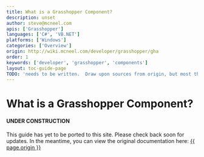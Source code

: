 ```yaml
---
title: What is a Grasshopper Component?
description: unset
author: steve@mcneel.com
apis: ['Grasshopper']
languages: ['C#', 'VB.NET']
platforms: ['Windows']
categories: ['Overview']
origin: http://wiki.mcneel.com/developer/grasshopper/gha
order: 1
keywords: ['developer', 'grasshopper', 'components']
layout: toc-guide-page
TODO: 'needs to be written.  Draw upon sources from origin, but most things are out-of-date'
---
```


# What is a Grasshopper Component?

<div class="bs-callout bs-callout-danger">
  <h4>UNDER CONSTRUCTION</h4>
  <p>This guide has yet to be ported to this site.  Please check back soon for updates.  
  In the meantime, you can view the original documentation here:
  <a href="{{ page.origin }}">{{ page.origin }}</a></p>
</div>
